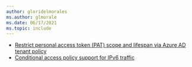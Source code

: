 ```yaml
---
author: gloridelmorales
ms.author: glmorale
ms.date: 06/17/2021
ms.topic: include
---
```


- [Restrict personal access token (PAT) scope and lifespan via Azure AD tenant policy](#restrict-personal-access-token-pat-scope-and-lifespan-via-azure-ad-tenant-policy)
- [Conditional access policy support for IPv6 traffic](#conditional-access-policy-support-for-ipv6-traffic)